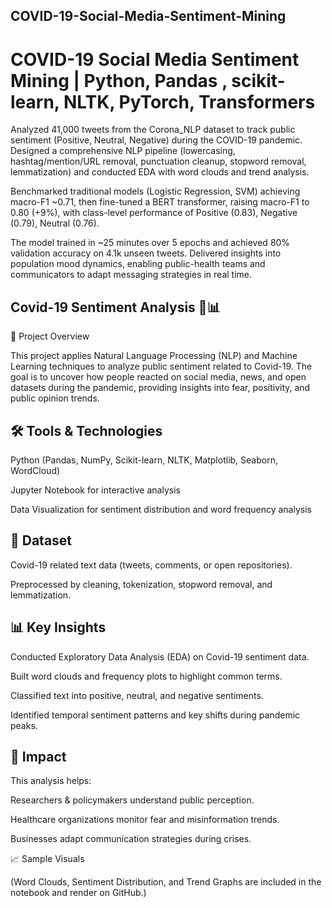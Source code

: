 ## COVID-19-Social-Media-Sentiment-Mining
# COVID-19 Social Media Sentiment Mining | Python, Pandas , scikit-learn, NLTK, PyTorch, Transformers

Analyzed 41,000 tweets from the Corona_NLP dataset to track public sentiment (Positive, Neutral, Negative) during the COVID-19 pandemic. Designed a comprehensive NLP pipeline (lowercasing, hashtag/mention/URL removal, punctuation cleanup, stopword removal, lemmatization) and conducted EDA with word clouds and trend analysis.

Benchmarked traditional models (Logistic Regression, SVM) achieving macro-F1 ~0.71, then fine-tuned a BERT transformer, raising macro-F1 to 0.80 (+9%), with class-level performance of Positive (0.83), Negative (0.79), Neutral (0.76).

The model trained in ~25 minutes over 5 epochs and achieved 80% validation accuracy on 4.1k unseen tweets. Delivered insights into population mood dynamics, enabling public-health teams and communicators to adapt messaging strategies in real time.

## Covid-19 Sentiment Analysis 🦠📊
📌 Project Overview

This project applies Natural Language Processing (NLP) and Machine Learning techniques to analyze public sentiment related to Covid-19. The goal is to uncover how people reacted on social media, news, and open datasets during the pandemic, providing insights into fear, positivity, and public opinion trends.

## 🛠️ Tools & Technologies

Python (Pandas, NumPy, Scikit-learn, NLTK, Matplotlib, Seaborn, WordCloud)

Jupyter Notebook for interactive analysis

Data Visualization for sentiment distribution and word frequency analysis

## 📂 Dataset

Covid-19 related text data (tweets, comments, or open repositories).

Preprocessed by cleaning, tokenization, stopword removal, and lemmatization.

## 📊 Key Insights

Conducted Exploratory Data Analysis (EDA) on Covid-19 sentiment data.

Built word clouds and frequency plots to highlight common terms.

Classified text into positive, neutral, and negative sentiments.

Identified temporal sentiment patterns and key shifts during pandemic peaks.

## 🚀 Impact

This analysis helps:

Researchers & policymakers understand public perception.

Healthcare organizations monitor fear and misinformation trends.

Businesses adapt communication strategies during crises.

📈 Sample Visuals

(Word Clouds, Sentiment Distribution, and Trend Graphs are included in the notebook and render on GitHub.)
